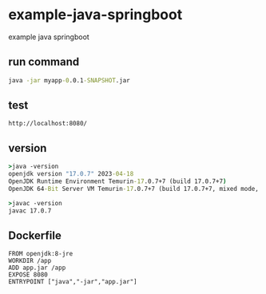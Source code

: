# example-java-springboot
example java springboot

## run command

```bat
java -jar myapp-0.0.1-SNAPSHOT.jar
```

## test

```
http://localhost:8080/
```


## version

```bat
>java -version
openjdk version "17.0.7" 2023-04-18
OpenJDK Runtime Environment Temurin-17.0.7+7 (build 17.0.7+7)
OpenJDK 64-Bit Server VM Temurin-17.0.7+7 (build 17.0.7+7, mixed mode, sharing)

>javac -version
javac 17.0.7
```

## Dockerfile

```
FROM openjdk:8-jre
WORKDIR /app
ADD app.jar /app
EXPOSE 8080
ENTRYPOINT ["java","-jar","app.jar"]
```
